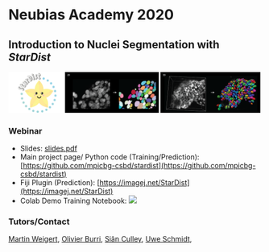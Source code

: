 # Neubias Academy 2020
## Introduction to Nuclei Segmentation with *StarDist*

![](imgs/stardist_img.png)

### Webinar

* Slides: [slides.pdf](slides.pdf)
* Main project page/ Python code (Training/Prediction): [https://github.com/mpicbg-csbd/stardist](https://github.com/mpicbg-csbd/stardist)
* Fiji Plugin (Prediction): [https://imagej.net/StarDist](https://imagej.net/StarDist)
* Colab Demo Training Notebook: [![](https://colab.research.google.com/assets/colab-badge.svg)](https://colab.research.google.com/github/maweigert/neubias_academy_stardist/blob/master/notebooks/stardist_example_2D_colab.ipynb)



### Tutors/Contact

[Martin Weigert](mailto:martin.weigert@epfl.ch),
[Olivier Burri](mailto:olivier.burri@epfl.ch),
[Siân Culley](mailto:s.culley@ucl.ac.uk),
[Uwe Schmidt](mailto:research@uweschmidt.org), 
